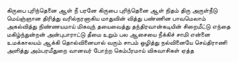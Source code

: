 
கிருபை புரிந்தெனை ஆள் நீ பரனே
கிருபை புரிந்தெனை ஆள் நிதம்
திரு அருள்நீடு மெய்ஞ்ஞான திரித்து
வரில்நரனாகிய மாதுவின் வித்து
பண்ணின பாவமெலாம் அகல்வித்து
நிண்ணயமாய் மிகவுந் தயைவைத்து
தந்திரவான்கடியின் சிறைமீட்டு
எந்தை மகிழ்ந்துன்றன் அன்புபாராட்டு
தீமை உறும் பல ஆசையை நீக்கிச்
சாமி என்னை உமக்காலயம் ஆக்கி
தொல்வினையால் வரும் சாபம் ஒழித்து
நல்வினையே செய்திராணி அளித்து
அம்பரமீதுறை வானவர் போற்ற
கெம்பீரமாய் விசுவாசிகள் ஏத்த
 

